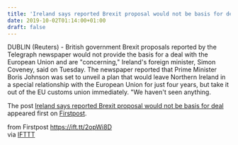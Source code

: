 ```yaml
---
title: 'Ireland says reported Brexit proposal would not be basis for deal'
date: 2019-10-02T01:14:00+01:00
draft: false
---
```


DUBLIN (Reuters) - British government Brexit proposals reported by the Telegraph newspaper would not provide the basis for a deal with the European Union and are "concerning," Ireland's foreign minister, Simon Coveney, said on Tuesday. The newspaper reported that Prime Minister Boris Johnson was set to unveil a plan that would leave Northern Ireland in a special relationship with the European Union for just four years, but take it out of the EU customs union immediately. "We haven't seen anything.

The post [Ireland says reported Brexit proposal would not be basis for deal](http://www.firstpost.com/world/ireland-says-reported-brexit-proposal-would-not-be-basis-for-deal-7437581.html) appeared first on [Firstpost](http://www.firstpost.com).

  
  
from Firstpost https://ift.tt/2opWi8D  
via [IFTTT](https://ifttt.com/?ref=da&site=blogger)